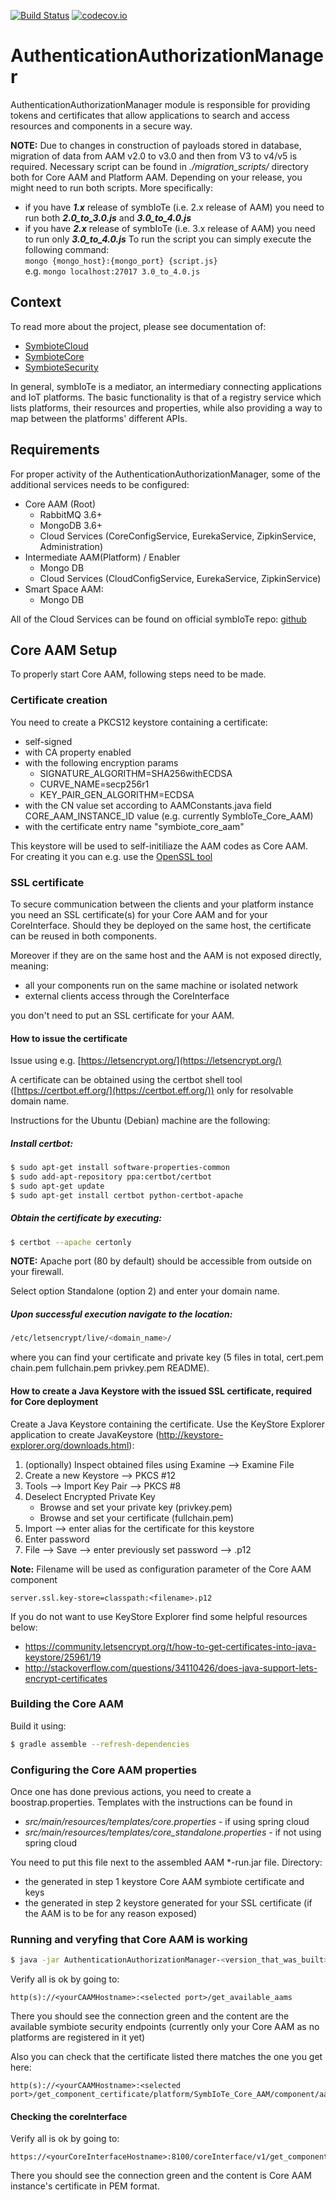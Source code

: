 [![Build Status](https://api.travis-ci.org/symbiote-h2020/AuthenticationAuthorizationManager.svg?branch=staging)](https://api.travis-ci.org/symbiote-h2020/AuthenticationAuthorizationManager)
[![codecov.io](https://codecov.io/github/symbiote-h2020/AuthenticationAuthorizationManager/branch/staging/graph/badge.svg)](https://codecov.io/github/symbiote-h2020/AuthenticationAuthorizationManager)

# AuthenticationAuthorizationManager

AuthenticationAuthorizationManager module is responsible for 
providing tokens and certificates that allow applications to search and access resources and components in a secure way.  

**NOTE:** Due to changes in construction of payloads stored in database, migration of data from AAM v2.0 to v3.0 and then from V3 to v4/v5 is required. Necessary script can be found in *./migration_scripts/* directory both for Core AAM and Platform AAM.
Depending on your release, you might need to run both scripts. More specifically:
* if you have ***1.x*** release of symbIoTe (i.e. 2.x release of AAM) you need to run both ***2.0_to_3.0.js*** and ***3.0_to_4.0.js***
* if you have ***2.x*** release of symbIoTe (i.e. 3.x release of AAM) you need to run only ***3.0_to_4.0.js***
To run the script you can simply execute the following command:   
`mongo {mongo_host}:{mongo_port} {script.js}`   
e.g. 
`mongo localhost:27017 3.0_to_4.0.js`   
  

## Context
To read more about the project, please see documentation of:
 * [SymbioteCloud](https://github.com/symbiote-h2020/SymbioteCloud)
 * [SymbioteCore](https://github.com/symbiote-h2020/SymbioteCore)
 * [SymbioteSecurity](https://github.com/symbiote-h2020/SymbioteSecurity)
 
In general, symbIoTe is a mediator, an intermediary connecting applications and IoT platforms. The basic functionality is that of a registry service which lists platforms, their resources and properties, while also providing a way to map between the platforms' different APIs.

## Requirements
For proper activity of the AuthenticationAuthorizationManager, some of the additional services needs to be configured:
* Core AAM (Root)
    * RabbitMQ 3.6+
    * MongoDB 3.6+
    * Cloud Services (CoreConfigService, EurekaService, ZipkinService, Administration)
* Intermediate AAM(Platform) / Enabler
    * Mongo DB
    * Cloud Services (CloudConfigService, EurekaService, ZipkinService)
* Smart Space AAM:
    * Mongo DB 

All of the Cloud Services can be found on official symbIoTe repo: [github](https://github.com/symbiote-h2020)
   
## Core AAM Setup
To properly start Core AAM, following steps need to be made.
### Certificate creation
You need to create a PKCS12 keystore containing a certificate:
* self-signed
* with CA property enabled
* with the following encryption params
    * SIGNATURE_ALGORITHM=SHA256withECDSA
    * CURVE_NAME=secp256r1
    * KEY_PAIR_GEN_ALGORITHM=ECDSA
* with the CN value set according to AAMConstants.java field CORE_AAM_INSTANCE_ID value (e.g. currently SymbIoTe_Core_AAM)
* with the certificate entry name "symbiote_core_aam"

This keystore will be used to self-initiliaze the AAM codes as Core AAM.  
For creating it you can e.g. use the [OpenSSL tool](https://linux.die.net/man/1/openssl)
### SSL certificate
To secure communication between the clients and your platform instance you need an SSL certificate(s) for your Core AAM and for your CoreInterface. Should they be deployed on the same host, the certificate can be reused in both components.

Moreover if they are on the same host and the AAM is not exposed directly, meaning:
* all your components run on the same machine or isolated network
* external clients access through the CoreInterface

you don't need to put an SSL certificate for your AAM.
#### How to issue the certificate
Issue using e.g. [https://letsencrypt.org/](https://letsencrypt.org/)

A certificate can be obtained using the certbot shell tool ([https://certbot.eff.org/](https://certbot.eff.org/)) only for resolvable domain name.

Instructions for the Ubuntu (Debian) machine are the following: 
##### Install certbot:
```bash
$ sudo apt-get install software-properties-common
$ sudo add-apt-repository ppa:certbot/certbot
$ sudo apt-get update
$ sudo apt-get install certbot python-certbot-apache
```
##### Obtain the certificate by executing:
```bash
$ certbot --apache certonly
```
**NOTE:** Apache port (80 by default) should be accessible from outside on your firewall.

Select option Standalone (option 2) and enter your domain name.

##### Upon successful execution navigate to the location: 
```bash
/etc/letsencrypt/live/<domain_name>/ 
```
where you can find your certificate and private key (5 files in total, cert.pem  chain.pem  fullchain.pem  privkey.pem  README).

#### How to create a Java Keystore with the issued SSL certificate, required for Core deployment
Create a Java Keystore containing the certificate. Use the KeyStore Explorer application to create JavaKeystore (http://keystore-explorer.org/downloads.html):
1. (optionally) Inspect obtained files using Examine --> Examine File
2. Create a new Keystore --> PKCS #12
3. Tools --> Import Key Pair --> PKCS #8
4. Deselect Encrypted Private Key
    * Browse and set your private key (privkey.pem)
    * Browse and set your certificate (fullchain.pem)
5. Import --> enter alias for the certificate for this keystore
6. Enter password
7. File --> Save --> enter previously set password  --> <filename>.p12

**Note:** Filename will be used as configuration parameter of the Core AAM component
```
server.ssl.key-store=classpath:<filename>.p12
```
If you do not want to use KeyStore Explorer find some helpful resources below:
* https://community.letsencrypt.org/t/how-to-get-certificates-into-java-keystore/25961/19
* http://stackoverflow.com/questions/34110426/does-java-support-lets-encrypt-certificates
### Building the Core AAM
Build it using:
```bash 
$ gradle assemble --refresh-dependencies
```

### Configuring the Core AAM properties
Once one has done previous actions, you need to create a boostrap.properties. Templates with the instructions can be found in 
* *src/main/resources/templates/core.properties* - if using spring cloud
* *src/main/resources/templates/core_standalone.properties* - if not using spring cloud

You need to put this file next to the assembled AAM *-run.jar file. 
Directory:
* the generated in step 1 keystore Core AAM symbiote certificate and keys
* the generated in step 2 keystore generated for your SSL certificate (if the AAM is to be for any reason exposed)

### Running and veryfing that Core AAM is working
```bash 
$ java -jar AuthenticationAuthorizationManager-<version_that_was_built>-run.jar
```
Verify all is ok by going to:
```
http(s)://<yourCAAMHostname>:<selected port>/get_available_aams
```
There you should see the connection green and the content are the available symbiote security endpoints (currently only your Core AAM as no platforms are registered in it yet)

Also you can check that the certificate listed there matches the one you get here:
```
http(s)://<yourCAAMHostname>:<selected port>/get_component_certificate/platform/SymbIoTe_Core_AAM/component/aam
```
#### Checking the coreInterface
Verify all is ok by going to:
```
https://<yourCoreInterfaceHostname>:8100/coreInterface/v1/get_component_certificate/platform/SymbIoTe_Core_AAM/component/aam
```
There you should see the connection green and the content is Core AAM instance's certificate in PEM format.
